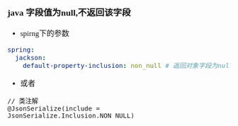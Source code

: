 <span  style="font-family: Simsun,serif; font-size: 17px; ">

### java 字段值为null,不返回该字段

- spirng下的参数
~~~yml
spring:
  jackson:
    default-property-inclusion: non_null # 返回对象字段为null则不显示
~~~
- 或者
~~~
// 类注解
@JsonSerialize(include = JsonSerialize.Inclusion.NON_NULL)
~~~

</span>